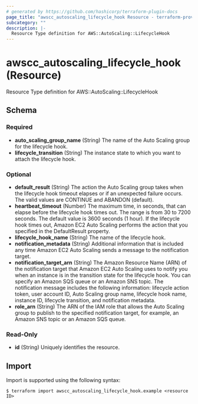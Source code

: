 ```yaml
---
# generated by https://github.com/hashicorp/terraform-plugin-docs
page_title: "awscc_autoscaling_lifecycle_hook Resource - terraform-provider-awscc"
subcategory: ""
description: |-
  Resource Type definition for AWS::AutoScaling::LifecycleHook
---
```


# awscc_autoscaling_lifecycle_hook (Resource)

Resource Type definition for AWS::AutoScaling::LifecycleHook



<!-- schema generated by tfplugindocs -->
## Schema

### Required

- **auto_scaling_group_name** (String) The name of the Auto Scaling group for the lifecycle hook.
- **lifecycle_transition** (String) The instance state to which you want to attach the lifecycle hook.

### Optional

- **default_result** (String) The action the Auto Scaling group takes when the lifecycle hook timeout elapses or if an unexpected failure occurs. The valid values are CONTINUE and ABANDON (default).
- **heartbeat_timeout** (Number) The maximum time, in seconds, that can elapse before the lifecycle hook times out. The range is from 30 to 7200 seconds. The default value is 3600 seconds (1 hour). If the lifecycle hook times out, Amazon EC2 Auto Scaling performs the action that you specified in the DefaultResult property.
- **lifecycle_hook_name** (String) The name of the lifecycle hook.
- **notification_metadata** (String) Additional information that is included any time Amazon EC2 Auto Scaling sends a message to the notification target.
- **notification_target_arn** (String) The Amazon Resource Name (ARN) of the notification target that Amazon EC2 Auto Scaling uses to notify you when an instance is in the transition state for the lifecycle hook. You can specify an Amazon SQS queue or an Amazon SNS topic. The notification message includes the following information: lifecycle action token, user account ID, Auto Scaling group name, lifecycle hook name, instance ID, lifecycle transition, and notification metadata.
- **role_arn** (String) The ARN of the IAM role that allows the Auto Scaling group to publish to the specified notification target, for example, an Amazon SNS topic or an Amazon SQS queue.

### Read-Only

- **id** (String) Uniquely identifies the resource.

## Import

Import is supported using the following syntax:

```shell
$ terraform import awscc_autoscaling_lifecycle_hook.example <resource ID>
```
